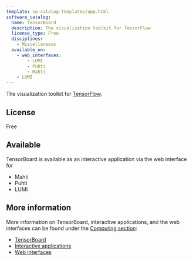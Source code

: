 ```yaml
---
template: sw-catalog-templates/app.html
software_catalog:
  name: TensorBoard
  description: The visualization toolkit for TensorFlow
  license_type: Free
  disciplines:
    - Miscellaneous
  available_on:
    - web_interfaces:
        - LUMI
        - Puhti
        - Mahti
    - LUMI
---
```


The visualization toolkit for [TensorFlow](tensorflow.md).

## License

Free

## Available

TensorBoard is available as an interactive application via the web interface
for

- Mahti
- Puhti
- LUMI

## More information

More information on TensorBoard, interactive applications, and the web
interfaces can be found under the [Computing section](../computing/index.md):

- [TensorBoard](../computing/webinterface/tensorboard.md)
- [Interactive applications](../computing/webinterface/apps.md)
- [Web interfaces](../computing/webinterface/index.md)

